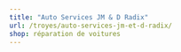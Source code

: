 ```yaml
---
title: "Auto Services JM & D Radix"
url: /troyes/auto-services-jm-et-d-radix/
shop: réparation de voitures
---
```

